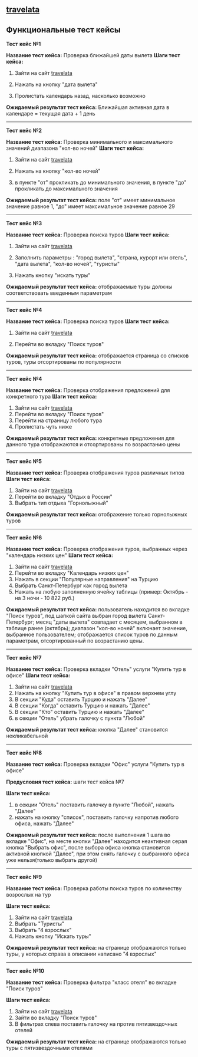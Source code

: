 ## **[travelata](https://travelata.ru/)**

## **Функциональные тест кейсы**

**Тест** **кейс №1**

**Название тест** **кейса:** Проверка ближайшей даты вылета
**Шаги тест** **кейса:**

1. Зайти на сайт [travelata](https://travelata.ru)

2. Нажать на кнопку "дата вылета"

3. Пролистать календарь назад, насколько возможно

**Ожидаемый результат тест кейса:**  Ближайшая активная дата в календаре = текущая дата + 1 день

------

**Тест** **кейс №2**

**Название тест** **кейса:** Проверка минимального и максимального значений диапазона "кол-во ночей"
**Шаги тест** **кейса:**

1. Зайти на сайт [travelata](https://travelata.ru)

2. Нажать на кнопку "кол-во ночей"

3. в пункте "от" прокликать до минимального значения, в пункте "до" прокликать до максимального значения

**Ожидаемый результат тест кейса:** поле "от" имеет минимальное значение равное 1, "до" имеет максимальное значение равное 29

------

**Тест** **кейс №3**

**Название тест** **кейса:** Проверка поиска туров
**Шаги тест** **кейса:**

1. Зайти на сайт [travelata](https://travelata.ru)

2. Заполнить параметры : "город вылета", "страна, курорт или отель", "дата вылета", "кол-во ночей", "туристы"

3. Нажать кнопку "искать туры"

**Ожидаемый результат тест кейса:** отображаемые туры должны соответствовать введенным параметрам

------

**Тест** **кейс №4**

**Название тест** **кейса:** Проверка поиска туров
**Шаги тест** **кейса:**

1. Зайти на сайт [travelata](https://travelata.ru)

2. Перейти во вкладку "Поиск туров"


**Ожидаемый результат тест кейса:** отображается страница со списков туров, туры отсортированы по популярности

------

**Тест** **кейс №4**

**Название тест** **кейса:** Проверка отображения предложений для конкретного тура
**Шаги тест** **кейса:**

1. Зайти на сайт [travelata](https://travelata.ru)
2. Перейти во вкладку "Поиск туров"
3. Перейти на страницу любого тура
4. Пролистать чуть ниже

**Ожидаемый результат тест кейса:** конкретные предложения для данного тура отображаются и отсортированы по возрастанию цены

------

**Тест** **кейс №5**

**Название тест** **кейса:** Проверка отображения туров различных типов
**Шаги тест** **кейса:**

1. Зайти на сайт [travelata](https://travelata.ru)
2. Перейти во вкладку "Отдых в России"
3. Выбрать тип отдыха "Горнолыжный"

**Ожидаемый результат тест кейса:** отображение только горнолыжных туров

------

**Тест** **кейс №6**

**Название тест** **кейса:** Проверка отображения туров, выбранных через "календарь низких цен"
**Шаги тест** **кейса:**

1. Зайти на сайт [travelata](https://travelata.ru)
2. Перейти во вкладку "Календарь низких цен"
3. Нажать в секции "Популярные направления" на Турцию
4. Выбрать Санкт-Петербург как город вылета
5. Нажать на любую заполненную ячейку таблицы (пример: Октябрь - на 3 ночи - 10 822 руб.)

**Ожидаемый результат тест кейса:** пользователь находится во вкладке "Поиск туров", под шапкой сайта выбран город вылета Санкт-Петербург; месяц "даты вылета" совпадает с месяцем, выбранном в таблице ранее (октябрь); диапазон "кол-во ночей" включает значение, выбранное пользователем; отображается список туров по данным параметрам, отсортированный по возрастанию цены. 

------

**Тест** **кейс №7**

**Название тест** **кейса:** Проверка вкладки "Отель" услуги "Купить тур в офисе"
**Шаги тест** **кейса:**

1. Зайти на сайт [travelata](https://travelata.ru)
2. Нажать на кнопку "Купить тур в офисе" в правом верхнем углу
3. В секции "Куда" оставить Турцию и нажать "Далее"
4. В секции "Когда" оставить Турцию и нажать "Далее"
5. В секции "Кто" оставить Турцию и нажать "Далее"
6. в секции "Отель" убрать галочку с пункта "Любой"

**Ожидаемый результат тест кейса:** кнопка "Далее" становится некликабельной

------

**Тест** **кейс №8**

**Название тест** **кейса:** Проверка вкладки "Офис" услуги "Купить тур в офисе"

**Предусловия тест** **кейса:** шаги тест кейса №7

**Шаги тест кейса:**

1. в секции "Отель" поставить галочку в пункте "Любой", нажать "Далее"
2. нажать на кнопку "список", поставить галочку напротив любого офиса, нажать "Далее"

**Ожидаемый результат тест кейса:** после выполнения 1 шага во вкладке "Офис", на месте кнопки "Далее" находится неактивная серая кнопка "Выбрать офис", после выбора офиса кнопка становится активной кнопкой "Далее", при этом снять галочку с выбранного офиса уже нельзя(только выбрать другой)

------

**Тест** **кейс №9**

**Название тест** **кейса:** Проверка работы поиска туров по количеству возрослых на тур

**Шаги тест кейса:**

1. Зайти на сайт [travelata](https://travelata.ru)
2. Выбрать "Туристы"
3. Выбрать "4 взрослых"
4. Нажать кнопку "Искать туры"

**Ожидаемый результат тест кейса:** на странице отображаются только туры, у которых справа в описании написано "4 взрослых"

------

**Тест** **кейс №10**

**Название тест** **кейса:** Проверка фильтра "класс отеля" во вкладке "Поиск туров"

**Шаги тест кейса:**

1. Зайти на сайт [travelata](https://travelata.ru)
2. Зайти во вкладку "Поиск туров"
3. В фильтрах слева поставить галочку на против пятизвездочных отелей 

**Ожидаемый результат тест кейса:** на странице отображаются только туры с пятизвездочными отелями
